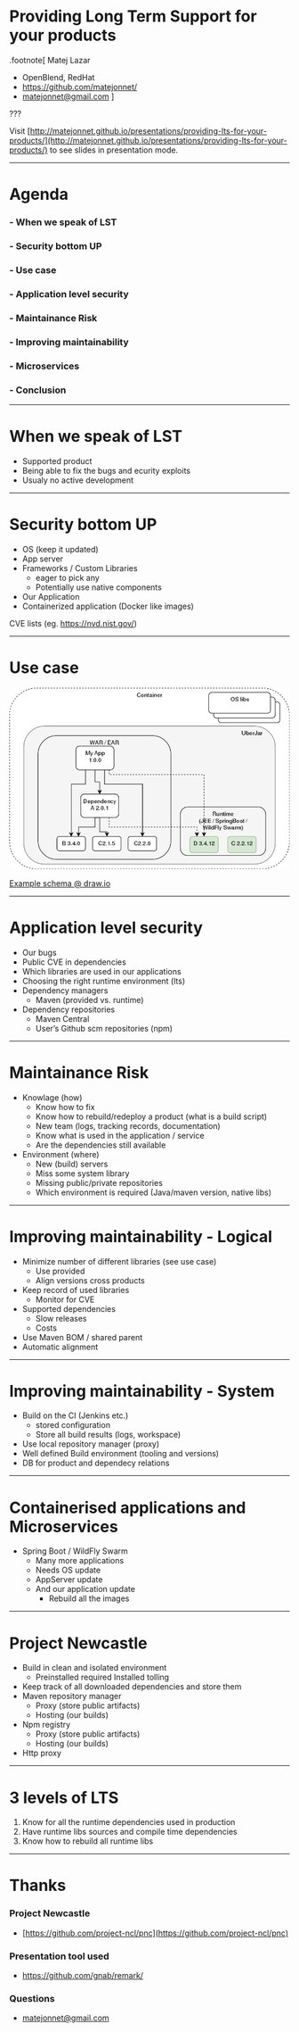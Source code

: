 Providing Long Term Support for your products
=============================================

.footnote[
Matej Lazar
- OpenBlend, RedHat
- https://github.com/matejonnet/
- matejonnet@gmail.com
]



???

Visit [http://matejonnet.github.io/presentations/providing-lts-for-your-products/](http://matejonnet.github.io/presentations/providing-lts-for-your-products/) to see slides in presentation mode.

---

Agenda
======

### - When we speak of LST

### - Security bottom UP

### - Use case

### - Application level security

### - Maintainance Risk

### - Improving maintainability

### - Microservices

### - Conclusion


---

When we speak of LST
==================
- Supported product
- Being able to fix the bugs and ecurity exploits
- Usualy no active development

---

Security bottom UP
==================
- OS (keep it updated)
- App server
- Frameworks / Custom Libraries
    - eager to pick any
    - Potentially use native components
- Our Application
- Containerized application (Docker like images)

CVE lists (eg. https://nvd.nist.gov/)

---

Use case
========

![Example deployment/application schema](./images/dependencies-example.png)

[Example schema @ draw.io](https://www.draw.io/?lightbox=1&highlight=0000ff&layers=1&nav=1&title=dependency-example.xml#R7VpRc%2BI2EP41zLQvjCXZGB4DR65zcze9OaaT3qPAilHPWK4QAe7XV7IljC3bQDBu0kImibRar6X9vl2tbHpostp95DhZfmEBiXrQCXY99KEH4RD48q8S7DOBC2AmCDkNMhHIBTP6k2iho6UbGpB1QVEwFgmaFIULFsdkIQoyzDnbFtWeWVS8a4JDYglmCxzZ0icaiKVelufk8t8IDZfmzsDRI3O8%2BBFyton1%2FXoQPaefbHiFjS2tv17igG2PRGjaQxPOmMhaq92ERMq1xm3ZdY81o2iQmX3B0UYvRbpIYBoTbqbOSSzOsQVHlq1J0dZa7I3D5DoS1SQ7aXucOoAoO0D2lmIV6eZ2SQWZJXihdLeSOlIW4PXyoPtMo2jCIsZTs8Z3aBxyHFA5cTMWs1iaGOOIhrHsLuSQnBUavxAuqMTxQQ8Ipm5hL%2F3gKKlPdkega198JGxFBN9LFTNqINaUNlzY5vzwRlq2POIGGmoh1pwMD6Zz58uG9n8Nrq6FRZsQHHtde7bG4dX%2BtWBYMk5%2FKrKYu0Z4TqKvbE0FZZWAfS4prGgQqJW1gp3nFrHzRxZ2AFVg57otQIc6g%2B6MgHmn%2BKEifoMu8YMWfr%2FPZD%2Bi8%2FUdyEuBhKUk2iGQNo49OIgUTgF9Uba176T07w1L8UsncOjKVqj%2B%2FzEn%2FBOWe%2BAAr5TT4%2Fk622S67jtmAXNu5mYk0hnpqoz0djz11M9JQmaubJWPa8HZD3I0lUH6aWu7L6WcQ%2F94v6%2BiKhy1sd97Fln5JhZ0RS6t4swUjyx9M5Yq%2BPPLp%2Bk0HXiUf2cJp3E4VsWoEdlXPNEoeIyU52ZbzFe%2F3rgu6T7vWTxz0k81z7xLeeYOijxDjs0zMKzgGXBgCzwDdo0vu7AP%2B%2BbEdpOsEXhkGLhvA84hnKO6tHExnF4ZzgG04BxUnRLa2OCQhRgJ5LFWdxkXSxayGEfTXHqEolNEkeyo%2BFOJ%2B76nu9%2FNUCxnlo1Bz%2FS%2FaxN%2FESH2%2BkSPN4JJUX7nz0zhmxopHPvqXb9mG77Qq9E%2BEpiHxGRb7V610EZ8OImwoC%2FF832Vt9NLHzjH%2ByOFhNFYrI8sf1WCHHYESrC7sJiVS%2FruyGvSl41sBjnuh6WcRwW3VSrkeHcJN%2FDeDd7mlFCHt9esfz3ednErfx3Ud%2B95%2FHXb8vDfy%2BPIt8B8evh2KMGmqv1%2FevZjoVYFbn0hX9qRQcWDO1hVYB3wvQZLu77CSWKvobmGtx%2F%2BfSAJkRDHC7XQh7Ric%2FrghoH%2BHh5HgBq61FLj8AzXZGUfWdSoYoY7up4YdoyPdcJ27jBeCKPzylzdQnwPW62zDiV3Q8Xtv7oEq3X1iRrbfxMlFyzvyCdKbOjetsSueDsmD819zyLEPXqbo9cv4dRh9AI71946fDuP3tHbiN5RKXq95uhFjtekf3X0gsF%2FDPmqw7LbNvRnx5V%2FG%2B%2FCsnvPdWETDK927232RSsUQKlKRT4smsjmpK%2FKQbo4REsHJXgiRCFq1L8%2BRO13IF%2FS4446QJXfQgB5%2FrkXzpduvaWvRQDDrBPnH6%2BNrbeyfoJ3EC8FEZXTQ4f1E7xR%2FdT0xqH7bRS8jRIKOZflZzRsNT%2FLbv61xEw9%2F%2Bonmv4D)

---

Application level security
==========================
- Our bugs
- Public CVE in dependencies
- Which libraries are used in our applications
- Choosing the right runtime environment (lts)
- Dependency managers
    - Maven (provided vs. runtime)
- Dependency repositories
    - Maven Central
    - User’s Github scm repositories (npm)

---

Maintainance Risk
=================
- Knowlage (how)
    - Know how to fix
    - Know how to rebuild/redeploy a product (what is a build script)
    - New team (logs, tracking records, documentation)
    - Know what is used in the application / service
	- Are the dependencies still available
- Environment (where)
    - New (build) servers
    - Miss some system library
    - Missing public/private repositories
    - Which environment is required (Java/maven version, native libs)

---

Improving maintainability - Logical
=========================
- Minimize number of different libraries (see use case)
    - Use provided
    - Align versions cross products
- Keep record of used libraries
    - Monitor for CVE
- Supported dependencies
    - Slow releases
    - Costs
- Use Maven BOM / shared parent
- Automatic alignment

---

Improving maintainability - System
=========================
- Build on the CI (Jenkins etc.)
    - stored configuration
    - Store all build results (logs, workspace)
- Use local repository manager (proxy)
- Well defined Build environment (tooling and versions)
- DB for product and dependecy relations

---

Containerised applications and Microservices
========================
- Spring Boot / WildFly Swarm
    - Many more applications
    - Needs OS update
    - AppServer update
    - And our application update
        - Rebuild all the images

---

Project Newcastle
=================
- Build in clean and isolated environment
    - Preinstalled required Installed tolling
- Keep track of all downloaded dependencies and store them
- Maven repository manager
    - Proxy (store public artifacts)
    - Hosting (our builds)
- Npm registry
    - Proxy (store public artifacts)
    - Hosting (our builds)
- Http proxy

---

3 levels of LTS
===============
1. Know for all the runtime dependencies used in production
2. Have runtime libs sources and compile time dependencies
3. Know how to rebuild all runtime libs

---

Thanks
======

### Project Newcastle
- [https://github.com/project-ncl/pnc](https://github.com/project-ncl/pnc)

### Presentation tool used
- https://github.com/gnab/remark/


### Questions
- matejonnet@gmail.com
